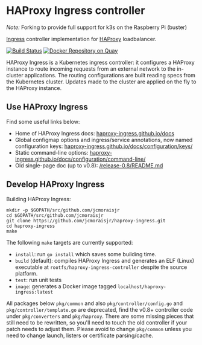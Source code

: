 # HAProxy Ingress controller
*Note:* Forking to provide full support for k3s on the Raspberry Pi (buster)

[Ingress](https://kubernetes.io/docs/concepts/services-networking/ingress/) controller
implementation for [HAProxy](http://www.haproxy.org/) loadbalancer.

[![Build Status](https://travis-ci.org/jcmoraisjr/haproxy-ingress.svg?branch=master)](https://travis-ci.org/jcmoraisjr/haproxy-ingress) [![Docker Repository on Quay](https://quay.io/repository/jcmoraisjr/haproxy-ingress/status "Docker Repository on Quay")](https://quay.io/repository/jcmoraisjr/haproxy-ingress)

HAProxy Ingress is a Kubernetes ingress controller: it configures a HAProxy instance
to route incoming requests from an external network to the in-cluster applications.
The routing configurations are built reading specs from the Kubernetes cluster.
Updates made to the cluster are applied on the fly to the HAProxy instance.

## Use HAProxy Ingress

Find some useful links below:

* Home of HAProxy Ingress docs: [haproxy-ingress.github.io/docs](https://haproxy-ingress.github.io/docs/)
* Global configmap options and ingress/service annotations, now named configuration keys: [haproxy-ingress.github.io/docs/configuration/keys/](https://haproxy-ingress.github.io/docs/configuration/keys/)
* Static command-line options: [haproxy-ingress.github.io/docs/configuration/command-line/](https://haproxy-ingress.github.io/docs/configuration/command-line/)
* Old single-page doc (up to v0.8): [/release-0.8/README.md](https://github.com/jcmoraisjr/haproxy-ingress/blob/release-0.8/README.md)

## Develop HAProxy Ingress

Building HAProxy Ingress:

```
mkdir -p $GOPATH/src/github.com/jcmoraisjr
cd $GOPATH/src/github.com/jcmoraisjr
git clone https://github.com/jcmoraisjr/haproxy-ingress.git
cd haproxy-ingress
make
```

The following `make` targets are currently supported:

* `install`: run `go install` which saves some building time.
* `build` (default): compiles HAProxy Ingress and generates an ELF (Linux) executable at `rootfs/haproxy-ingress-controller` despite the source platform.
* `test`: run unit tests
* `image`: generates a Docker image tagged `localhost/haproxy-ingress:latest`

All packages below `pkg/common` and also `pkg/controller/config.go` and `pkg/controller/template.go` are deprecated, find the v0.8+ controller code under `pkg/converters` and `pkg/haproxy`. There are some missing pieces that still need to be rewritten, so you'll need to touch the old controller if your patch needs to adjust them. Please avoid to change `pkg/common` unless you need to change launch, listers or certificate parsing/cache.
